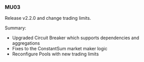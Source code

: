 ### MU03

Release v2.2.0 and change trading limits.

Summary:

- Upgraded Circuit Breaker which supports dependencies and aggregations
- Fixes to the ConstantSum market maker logic
- Reconfigure Pools with new trading limits
